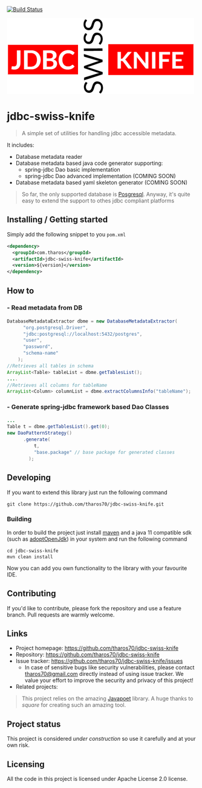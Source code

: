 [![Build Status](https://travis-ci.com/tharos70/jdbc-swiss-knife.svg?token=kbKF5Pe78YjqptYzcmBk&branch=main)](https://travis-ci.com/tharos70/jdbc-swiss-knife)

![logo](/assets/img/logo.png)

# jdbc-swiss-knife
> A simple set of utilities for handling jdbc accessible metadata. 

It includes:
 - Database metadata reader
 - Database metadata based java code generator supporting:
   - spring-jdbc Dao basic implementation
   - spring-jdbc Dao advanced implementation (COMING SOON)
 - Database metadata based yaml skeleton generator (COMING SOON)
  
> So far, the only supported database is [Posgresql](https://www.postgresql.org/). Anyway, it's quite easy to extend the support to othes jdbc compliant platforms

## Installing / Getting started

Simply add the following snippet to you `pom.xml`

```xml
<dependency>
  <groupId>com.tharos</groupId>
  <artifactId>jdbc-swiss-knife</artifactId>
  <version>${version}</version>
</dependency>
```

## How to

### - Read metadata from DB

```java
DatabaseMetadataExtractor dbme = new DatabaseMetadataExtractor(
      "org.postgresql.Driver",
      "jdbc:postgresql://localhost:5432/postgres",
      "user",
      "password",
      "schema-name"
    );
//Retrieves all tables in schema    
ArrayList<Table> tableList = dbme.getTablesList(); 
....
//Retrieves all columns for tableName    
ArrayList<Column> columnList = dbme.extractColumnsInfo("tableName");
```

### - Generate spring-jdbc framework based Dao Classes

```java
...
Table t = dbme.getTablesList().get(0);
new DaoPatternStrategy()
      .generate(
          t,
          "base.package" // base package for generated classes
        );
```

## Developing

If you want to extend this library just run the following command

```shell
git clone https://github.com/tharos70/jdbc-swiss-knife.git
```

### Building

In order to build the project just install [maven](https://maven.apache.org/) and a java 11 compatible sdk (such as [adoptOpenJdk](https://adoptopenjdk.net/)) in your system and run the following command

```shell
cd jdbc-swiss-knife
mvn clean install
```

Now you can add you own functionality to the library with your favourite IDE.

## Contributing

If you'd like to contribute, please fork the repository and use a feature branch. Pull requests are warmly welcome.

## Links

- Project homepage: https://github.com/tharos70/jdbc-swiss-knife
- Repository: https://github.com/tharos70/jdbc-swiss-knife
- Issue tracker: https://github.com/tharos70/jdbc-swiss-knife/issues
  - In case of sensitive bugs like security vulnerabilities, please contact
    tharos70@gmail.com directly instead of using issue tracker. We value your effort to improve the security and privacy of this project!
- Related projects:
  
> This project relies on the amazing [Javapoet](https://github.com/square/javapoet) library. A huge thanks to *square* for creating such an amazing tool.

## Project status

This project is considered *under construction* so use it carefully and at your own risk.

## Licensing

All the code in this project is licensed under Apache License 2.0 license.